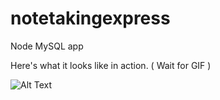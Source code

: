 # notetakingexpress
Node MySQL app

Here's what it looks like in action. ( Wait for GIF )

![Alt Text](https://github.com/hrkbrahmbhatt/c4c-fellowship/blob/master/img.png)
